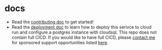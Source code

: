# docs

- Read the [contributing doc](../CONTRIBUTING.md) to get started!
- Read the [deployment doc](./cloudrun-cloudsql-deployment.md) to learn how to deploy this serivce to cloud run and configure a postgres instance with cloudsql. This repo does not contain full CICD. If you would like to have full CICD, please [contact me](https://twitter.com/anthonycorletti) for sponsored support opportunities listed [here](https://github.com/anthonycorletti/sponsor).
